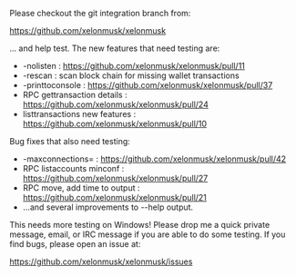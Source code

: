Please checkout the git integration branch from:

https://github.com/xelonmusk/xelonmusk

... and help test.  The new features that need testing are:

* -nolisten : https://github.com/xelonmusk/xelonmusk/pull/11
* -rescan : scan block chain for missing wallet transactions
* -printtoconsole : https://github.com/xelonmusk/xelonmusk/pull/37
* RPC gettransaction details : https://github.com/xelonmusk/xelonmusk/pull/24
* listtransactions new features : https://github.com/xelonmusk/xelonmusk/pull/10

Bug fixes that also need testing:

* -maxconnections= : https://github.com/xelonmusk/xelonmusk/pull/42
* RPC listaccounts minconf : https://github.com/xelonmusk/xelonmusk/pull/27
* RPC move, add time to output : https://github.com/xelonmusk/xelonmusk/pull/21
* ...and several improvements to --help output.

This needs more testing on Windows!  Please drop me a quick private message, email, or IRC message if you are able to do some testing.  If you find bugs, please open an issue at:

https://github.com/xelonmusk/xelonmusk/issues
